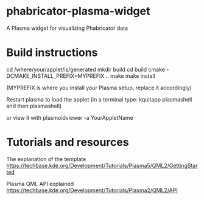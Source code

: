 # phabricator-plasma-widget
A Plasma widget for visualizing Phabricator data

# Build instructions

cd /where/your/applet/is/generated
mkdir build
cd build
cmake -DCMAKE_INSTALL_PREFIX=MYPREFIX .. 
make 
make install

(MYPREFIX is where you install your Plasma setup, replace it accordingly)

Restart plasma to load the applet 
(in a terminal type: 
kquitapp plasmashell 
and then
plasmashell)

or view it with 
plasmoidviewer -a YourAppletName

# Tutorials and resources
The explanation of the template
https://techbase.kde.org/Development/Tutorials/Plasma5/QML2/GettingStarted

Plasma QML API explained
https://techbase.kde.org/Development/Tutorials/Plasma2/QML2/API
